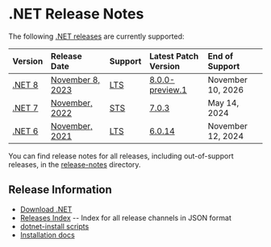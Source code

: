 # .NET Release Notes

The following [.NET releases](./releases.md) are currently supported:

|  Version  | Release Date | Support | Latest Patch Version | End of Support |
| :-- | :-- | :-- | :-- | :-- |
| [.NET 8](release-notes/8.0/README.md) | [November 8, 2023](https://devblogs.microsoft.com/dotnet/announcing-dotnet-8) | [LTS][policies] | [8.0.0-preview.1][8.0.0-preview.1] | November 10, 2026 |
| [.NET 7](./release-notes/7.0/README.md) | [November, 2022](https://devblogs.microsoft.com/dotnet/announcing-dotnet-7/) | [STS](/release-policies.md) | [7.0.3][7.0.3] | May 14, 2024 |
| [.NET 6](./release-notes/6.0/README.md) | [November, 2021](https://devblogs.microsoft.com/dotnet/announcing-net-6/) | [LTS](/release-policies.md) | [6.0.14][6.0.14]  | November 12, 2024 |

You can find release notes for all releases, including out-of-support releases, in the [release-notes](./release-notes) directory.

[8.0.0-preview.1]: release-notes/8.0/preview/8.0.0-preview.1.md
[7.0.3]: release-notes/7.0/7.0.3/7.0.3.md
[6.0.14]: release-notes/6.0/6.0.14/6.0.14.md

## Release Information

* [Download .NET](https://dotnet.microsoft.com/download/dotnet)
* [Releases Index][releases-index.json] -- Index for all release channels in JSON format
* [dotnet-install scripts](https://docs.microsoft.com/dotnet/core/tools/dotnet-install-script)
* [Installation docs](https://docs.microsoft.com/dotnet/core/install/)

[releases-index.json]: https://dotnetcli.blob.core.windows.net/dotnet/release-metadata/releases-index.json
[policies]: ../release-policies.md
